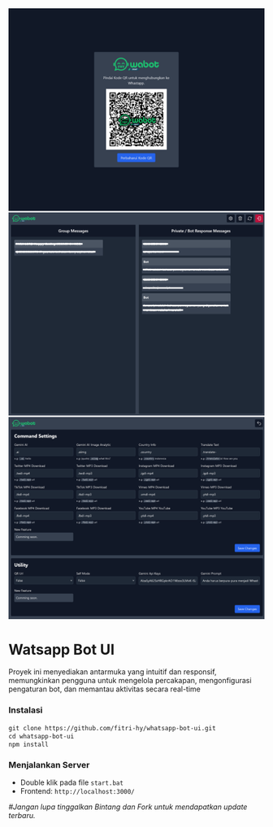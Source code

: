 <img src="./public/demo3.png">
<img src="./public/demo2.png">
<img src="./public/demo1.png">

# Watsapp Bot UI

Proyek ini menyediakan antarmuka yang intuitif dan responsif, memungkinkan pengguna untuk mengelola percakapan, mengonfigurasi pengaturan bot, dan memantau aktivitas secara real-time

### Instalasi

```
git clone https://github.com/fitri-hy/whatsapp-bot-ui.git
cd whatsapp-bot-ui
npm install
```

### Menjalankan Server

- Double klik pada file `start.bat`
- Frontend: `http://localhost:3000/`

*#Jangan lupa tinggalkan Bintang dan Fork untuk mendapatkan update terbaru.*